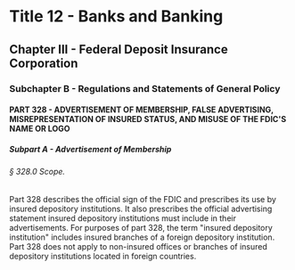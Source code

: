 
# Title 12 - Banks and Banking
## Chapter III - Federal Deposit Insurance Corporation
### Subchapter B - Regulations and Statements of General Policy
#### PART 328 - ADVERTISEMENT OF MEMBERSHIP, FALSE ADVERTISING, MISREPRESENTATION OF INSURED STATUS, AND MISUSE OF THE FDIC'S NAME OR LOGO
##### Subpart A - Advertisement of Membership
###### § 328.0 Scope.

Part 328 describes the official sign of the FDIC and prescribes its use by insured depository institutions. It also prescribes the official advertising statement insured depository institutions must include in their advertisements. For purposes of part 328, the term "insured depository institution" includes insured branches of a foreign depository institution. Part 328 does not apply to non-insured offices or branches of insured depository institutions located in foreign countries.
